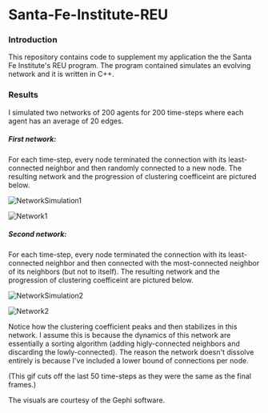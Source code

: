 # Santa-Fe-Institute-REU
### Introduction
This repository contains code to supplement my application the the Santa Fe Institute's REU program. 
The program contained simulates an evolving network and it is written in C++.

### Results
I simulated two networks of 200 agents for 200 time-steps where each agent has an average of 20 edges. 

##### First network: 
For each time-step, every node terminated the connection with its least-connected neighbor and then randomly connected to a new node.
The resulting network and the progression of clustering coefficeint are pictured below.

![NetworkSimulation1](https://user-images.githubusercontent.com/74566341/148861260-711d534b-8d22-44fd-b843-b375ddeaf71c.gif)

![Network1](https://user-images.githubusercontent.com/74566341/148860836-df513b9d-f447-40a8-9310-fc06966cab2d.PNG)


##### Second network: 
For each time-step, every node terminated the connection with its least-connected neighbor and then connected with the most-connected neighbor of its neighbors (but not to itself).
The resulting network and the progression of clustering coefficeint are pictured below.

![NetworkSimulation2](https://user-images.githubusercontent.com/74566341/148861481-a5894426-7fae-418e-b45a-8fb91908e4aa.gif)

![Network2](https://user-images.githubusercontent.com/74566341/148861477-1e5bdff8-e606-4296-a4a7-5c3e8cbd636c.PNG)


Notice how the clustering coefficient peaks and then stabilizes in this network. I assume this is because the dynamics of this network are essentially a sorting algorithm (adding higly-connected neighbors and discarding the lowly-connected). The reason the network doesn't dissolve entirely is because I've included a lower bound of connections per node. 

(This gif cuts off the last 50 time-steps as they were the same as the final frames.)


The visuals are courtesy of the Gephi software.
